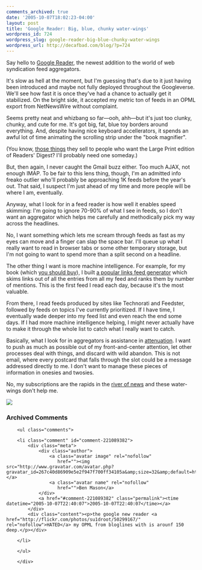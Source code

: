 ```yaml
---
comments_archived: true
date: '2005-10-07T18:02:23-04:00'
layout: post
title: 'Google Reader: Big, blue, chunky water-wings'
wordpress_id: 724
wordpress_slug: google-reader-big-blue-chunky-water-wings
wordpress_url: http://decafbad.com/blog/?p=724
---
```

Say hello to [Google Reader][gr], the newest addition to the world of web syndication feed aggregators.  

It's slow as hell at the moment, but I'm guessing that's due to it just having been introduced and maybe not fully deployed throughout the Googleverse.  We'll see how fast it is once they've had a chance to actually get it stabilized.  On the bright side, it accepted my metric ton of feeds in an OPML export from NetNewsWire without complaint.

Seems pretty neat and whizbang so far—ooh, ahh—but it's just too  clunky, chunky, and cute for me.  It's got big, fat, blue toy borders around everything.  And, despite having nice keyboard accellerators, it spends an awful lot of time animating the scrolling strip under the "book magnifier".  

(You know, [those things][mag] they sell to people who want the Large Print edition of Readers' Digest?  I'll probably need one someday.)

But, then again, I never caught the Gmail buzz either.  Too much AJAX, not enough IMAP.  To be fair to this lens thing, though, I'm an admitted info freako outlier who'll probably be approaching 1K feeds before the year's out.  That said, I suspect I'm just ahead of my time and more people will be where I am, eventually.

Anyway, what I look for in a feed reader is how well it enables speed skimming:  I'm going to ignore 70-90% of what I see in feeds, so I don't want an aggregator which helps me carefully and methodically pick my way across the headlines.  

No, I want something which lets me scream through feeds as fast as my eyes can move and a finger can slap the space bar.  I'll queue up what I really want to read in browser tabs or some other temporary storage, but I'm not going to want to spend more than a split second on a headline.

The other thing I want is more machine intelligence.  For example, for my book (which [you should buy][book]), I built [a popular links feed generator][pop] which skims links out of all the entries from all my feed and ranks them by number of mentions.  This is the first feed I read each day, because it's the most valuable.  

From there, I read feeds produced by sites like Technorati and Feedster, followed by feeds on topics I've currently prioritized.  If I have time, I eventually wade deeper into my feed list and even reach the end some days.  If I had more machine intelligence helping, I might never actually have to make it through the whole list to catch what I really want to catch.

Basically, what I look for in aggregators is assistance in [attenuation][att].  I want to push as much as possible out of my front-and-center attention, let other processes deal with things, and discard with wild abandon.  This is not email, where every postcard that falls through the slot could be a message addressed directly to me.  I don't want to manage these pieces of information in onesies and twosies.

No, my subscriptions are the rapids in the [river of news][river] and these water-wings don't help me.

<a href="http://www.poolmart.com/swimmies.htm" title="No, that's not me.  The water wings are cute, though."><img src="http://www.poolmart.com/pmarmfloat.jpg"></a>

[river]: http://www.reallysimplesyndication.com/riverOfNews "WHOOOOSH!"
[mag]: http://www.amazon.com/exec/obidos/ASIN/B000AOZ8B2/0xdecafbad01-20?creative=327641&camp=14573&link_code=as1 "I'm *so* going to need one of these someday."
[book]: http://www.amazon.com/exec/obidos/ASIN/0764597582/0xdecafbad01-20?creative=327641&camp=14573&link_code=as1 "You know you want a shiny copy of Hacking RSS and Atom!"
[gr]: http://www.google.com/reader/ "Google Reader, it's buzztastic!"
[att]: http://interconnected.org/home/2005/10/02/attenuation_is "Have I mentioned lately how much I appreciate Matt Webb's site and the fact that he takes the time to annotate each link?"
[pop]: http://decafbad.com/trac/browser/trunk/hacking_rss_and_atom/ch15_popular_links.py "Like the script?  Buy the book."

<div id="comments" class="comments archived-comments">
            <h3>Archived Comments</h3>
            
        <ul class="comments">
            
        <li class="comment" id="comment-221089382">
            <div class="meta">
                <div class="author">
                    <a class="avatar image" rel="nofollow" 
                       href=""><img src="http://www.gravatar.com/avatar.php?gravatar_id=267c40d86909e5e2f947f700ff34105a&amp;size=32&amp;default=http://mediacdn.disqus.com/1320279820/images/noavatar32.png"/></a>
                    <a class="avatar name" rel="nofollow" 
                       href="">Ben Mason</a>
                </div>
                <a href="#comment-221089382" class="permalink"><time datetime="2005-10-07T22:40:07">2005-10-07T22:40:07</time></a>
            </div>
            <div class="content"><p>the google new reader <a href="http://flickr.com/photos/su1droot/50299167/" rel="nofollow">HATED</a> my OPML from bloglines with is arounf 150 deep.</p></div>
            
        </li>
    
        </ul>
    
        </div>
    
